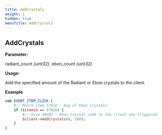 ```yaml
---
title: AddCrystals
weight: 1
hidden: true
menuTitle: AddCrystals
---
```


## AddCrystals

**Parameter:**

radiant\_count _\(uint32\)_, ebon\_count _\(uint32\)_

**Usage:**

Add the specified amount of the Radiant or Ebon crystals to the client.

**Example**

```perl
sub EVENT_ITEM_CLICK {
    #:: Match item 57816 - Bag of Ebon Crystals
    if ($itemid == 57816) {
        #:: Give 40902 - Ebon Crystal x100 to the client who triggered the event
        $client->AddCrystals(0, 100);
    }
}
```